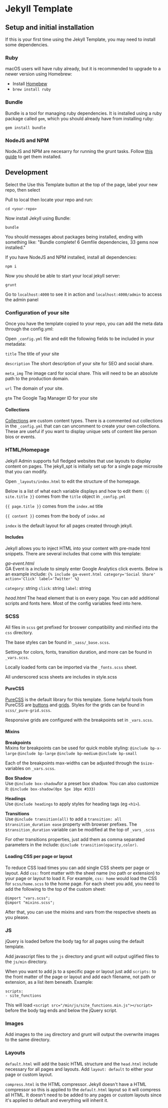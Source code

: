 # Jekyll Template

## Setup and initial installation

If this is your first time using the Jekyll Template, you may need to install some dependencies.

### Ruby

macOS users will have ruby already, but it is recommended to upgrade to a newer version using Homebrew:

* Install [Homebew](https://brew.sh/)
* `brew install ruby`

### Bundle

Bundle is a tool for managing ruby dependencies. It is installed using a ruby package called `gem`, which you should already have from installing ruby:

`gem install bundle`

### NodeJS and NPM
NodeJS and NPM are necesarry for running the grunt tasks. Follow [this guide](https://docs.npmjs.com/downloading-and-installing-node-js-and-npm) to get them installed. 


## Development

Select the Use this Template button at the top of the page, label your new repo, then select 

Pull to local then locate your repo and run:

`cd <your-repo>`

Now install Jekyll using Bundle:

`bundle`

You should messages about packages being installed, ending with something like: "Bundle complete! 6 Gemfile dependencies, 33 gems now installed."

If you have NodeJS and NPM installed, install all dependencies: 

`npm i`

Now you should be able to start your local jekyll server:

`grunt`

Go to `localhost:4000` to see it in action and `localhost:4000/admin` to access the admin panel

### Configuration of your site

Once you have the template copied to your repo, you can add the meta data through the config.yml:

Open `_config.yml` file and edit the following fields to be included in your metadata:

`title`
The title of your site

`description`
The short description of your site for SEO and social share.

`meta_img`
The image card for social share. This will need to be an absolute path to the production domain.

`url`
The domain of your site.

`gtm`
The Google Tag Manager ID for your site

#### Collections

[Collections](https://jekyllrb.com/docs/collections/) are custom content types. There is a commented out collections in the `_config.yml` that can can uncomment to create your own collections. These are useful if you want to display unique sets of content like person bios or events.

### HTML/Homepage

Jekyll Admin supports full fledged websites that use layouts to display content on pages. The jekyll_spt is initially set up for a single page microsite that you can modify.

Open `_layouts/index.html` to edit the structure of the homepage.

Below is a list of what each variable displays and how to edit them:
`{{ site.title }}` comes from the `title` object in `_config.yml`

`{{ page.title }}` comes from the `index.md` title

`{{ content }}` comes from the body of `index.md`

`index` is the default layout for all pages created through jekyll.

#### Includes
Jekyll allows you to inject HTML into your content with pre-made html snippets. There are several includes that come with this template:

*ga-event.html*  
GA Event is a include to simply enter Google Analytics click events. Below is an example include:
`{% include ga-event.html category='Social Share' action='Click' label='Twitter' %}`

`category`: string
`click`: string
`label`: string

*head.html*
The head element that is on every page. You can add additional scripts and fonts here. Most of the config variables feed into here.

### SCSS

All files in `scss` get prefixed for broswer compatibility and minified into the `css` directory. 

The base styles can be found in `_sass/_base.scss`.

Settings for colors, fonts, transition duration, and more can be found in `_vars.scss`.

Locally loaded fonts can be imported via the `_fonts.scss` sheet. 

All underscored scss sheets are includes in style.scss

#### PureCSS
[PureCSS](https://purecss.io/) is the default library for this template. Some helpful tools from PureCSS are [buttons](https://purecss.io/buttons/) and [grids](https://purecss.io/grids/). Styles for the grids can be found in `scss/_pure-grid.scss`.

Responsive grids are configured with the breakpoints set in `_vars.scss`. 

#### Mixins

**Breakpoints**  
Mixins for breakpoints can be used for quick mobile styling:
`@include bp-x-large`
`@include bp-large`
`@include bp-medium`
`@include bp-small`

Each of the breakpoints max-widths can be adjusted through the `$size-` variables on `_vars.scss`.

**Box Shadow**  
Use `@include box-shadow`for a preset box shadow. You can also customize it: `@include box-shadow(0px 5px 10px #333)`

**Headings**  
Use `@include headings` to apply styles for heading tags (eg `<h1>`).

**Transitions**  
Use `@include transition(all)` to add a `transition: all $transition_duration ease` property with browser prefixes. The `$transition_duration` variable can be modified at the top of `_vars_.scss`

For other transitions properties, just add them as comma separated parameters in the include: `@include transition(opacity,color)`.

#### Loading CSS per page or layout

To reduce CSS load times you can add single CSS sheets per page or layout. Add `css:` front matter with the sheet name (no path or extension) to your page or layout to load it. For example, `css: home` would load the CSS for `scss/home.scss` to the home page. For each sheet you add, you need to add the following to the top of the custom sheet: 
```
@import "vars.scss";
@import "mixins.scss";
```
After that, you can use the mixins and vars from the respective sheets as you please. 

### JS

jQuery is loaded before the body tag for all pages using the default template. 

Add javascript files to the `js` directory and grunt will output uglified files to the `js/min` directory.

When you want to add js to a specific page or layout just add `scripts:` to the front matter of the page or layout and add each filename, not path or extension, as a list item beneath. Example:
```
scripts:
- site_functions
```
This will load `<script src="/min/js/site_functions.min.js"></script>` before the body tag ends and below the jQuery script.

### Images

Add images to the `img` directory and grunt will output the overwrite images to the same directory.

### Layouts

`default.html` will add the basic HTML structure and the `head.html` include necessary for all pages and layouts. Add `layout: default` to either your page or custom layout. 

`compress.html` is the HTML compressor. Jekyll doesn't have a HTML compressor so this is applied to the `default.html` layout so it will compress all HTML. It doesn't need to be added to any pages or custom layouts since it's applied to default and everything will inherit it. 
